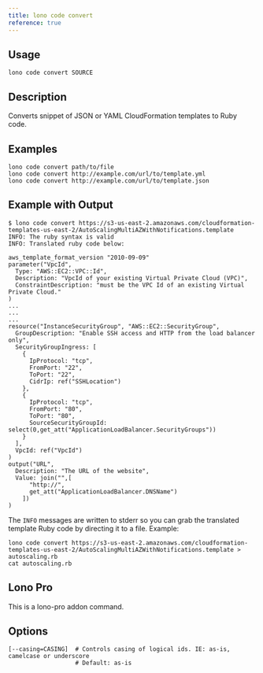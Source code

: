 ```yaml
---
title: lono code convert
reference: true
---
```


## Usage

    lono code convert SOURCE

## Description

Converts snippet of JSON or YAML CloudFormation templates to Ruby code.

## Examples

    lono code convert path/to/file
    lono code convert http://example.com/url/to/template.yml
    lono code convert http://example.com/url/to/template.json

## Example with Output

    $ lono code convert https://s3-us-east-2.amazonaws.com/cloudformation-templates-us-east-2/AutoScalingMultiAZWithNotifications.template
    INFO: The ruby syntax is valid
    INFO: Translated ruby code below:

    aws_template_format_version "2010-09-09"
    parameter("VpcId",
      Type: "AWS::EC2::VPC::Id",
      Description: "VpcId of your existing Virtual Private Cloud (VPC)",
      ConstraintDescription: "must be the VPC Id of an existing Virtual Private Cloud."
    )
    ...
    ...
    ...
    resource("InstanceSecurityGroup", "AWS::EC2::SecurityGroup",
      GroupDescription: "Enable SSH access and HTTP from the load balancer only",
      SecurityGroupIngress: [
        {
          IpProtocol: "tcp",
          FromPort: "22",
          ToPort: "22",
          CidrIp: ref("SSHLocation")
        },
        {
          IpProtocol: "tcp",
          FromPort: "80",
          ToPort: "80",
          SourceSecurityGroupId: select(0,get_att("ApplicationLoadBalancer.SecurityGroups"))
        }
      ],
      VpcId: ref("VpcId")
    )
    output("URL",
      Description: "The URL of the website",
      Value: join("",[
          "http://",
          get_att("ApplicationLoadBalancer.DNSName")
        ])
    )

The `INFO` messages are written to stderr so you can grab the translated template Ruby code by directing it to a file. Example:

    lono code convert https://s3-us-east-2.amazonaws.com/cloudformation-templates-us-east-2/AutoScalingMultiAZWithNotifications.template > autoscaling.rb
    cat autoscaling.rb

## Lono Pro

This is a lono-pro addon command.


## Options

```
[--casing=CASING]  # Controls casing of logical ids. IE: as-is, camelcase or underscore
                   # Default: as-is
```

